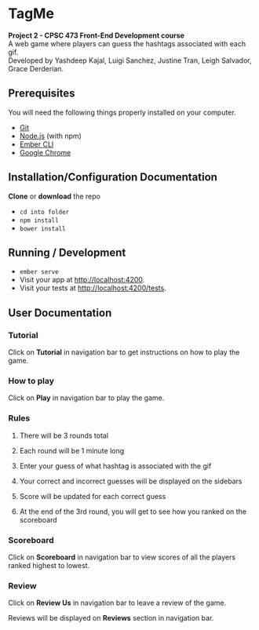 # TagMe

**Project 2 - CPSC 473 Front-End Development course** <br />
A web game where players can guess the hashtags associated with each gif. <br />
Developed by Yashdeep Kajal, Luigi Sanchez, Justine Tran, Leigh Salvador, Grace Derderian.

## Prerequisites

You will need the following things properly installed on your computer.

* [Git](https://git-scm.com/)
* [Node.js](https://nodejs.org/) (with npm)
* [Ember CLI](https://ember-cli.com/)
* [Google Chrome](https://google.com/chrome/)

## Installation/Configuration Documentation

**Clone** or **download** the repo
* `cd into folder`
* `npm install`
* `bower install`

## Running / Development

* `ember serve`
* Visit your app at [http://localhost:4200](http://localhost:4200).
* Visit your tests at [http://localhost:4200/tests](http://localhost:4200/tests).

## User Documentation

### Tutorial

Click on **Tutorial** in navigation bar to get instructions on how to play the game.

### How to play

Click on **Play** in navigation bar to play the game.

### Rules
1. There will be 3 rounds total <br />

2. Each round will be 1 minute long <br />

3. Enter your guess of what hashtag is associated with the gif <br />

4. Your correct and incorrect guesses will be displayed on the sidebars <br />

5. Score will be updated for each correct guess <br />

6. At the end of the 3rd round, you will get to see how you ranked on the scoreboard <br />

### Scoreboard

Click on **Scoreboard** in navigation bar to view scores of all the players ranked highest to lowest.

### Review

Click on **Review Us** in navigation bar to leave a review of the game. <br />

Reviews will be displayed on **Reviews** section in navigation bar.
